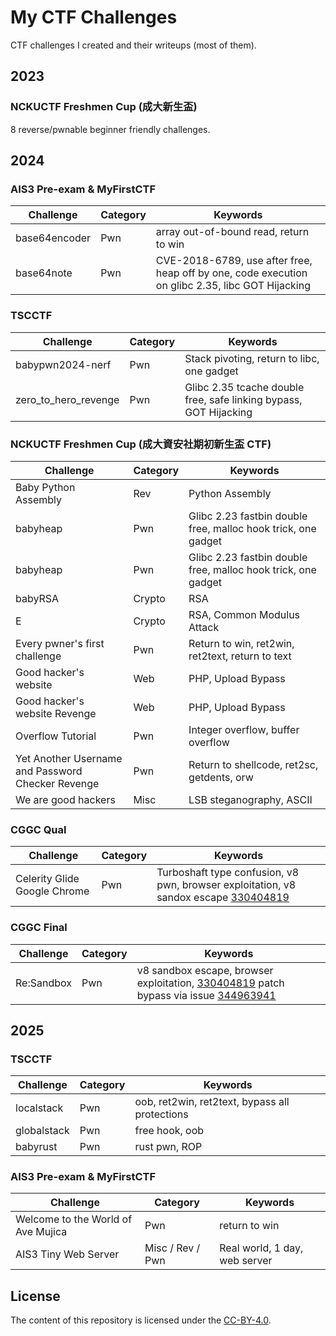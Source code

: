 # My CTF Challenges

CTF challenges I created and their writeups (most of them).

## 2023

### NCKUCTF Freshmen Cup (成大新生盃)

8 reverse/pwnable beginner friendly challenges.

## 2024

### AIS3 Pre-exam & MyFirstCTF

| Challenge     | Category | Keywords                                                                                         |
| ------------- | -------- | ------------------------------------------------------------------------------------------------ |
| base64encoder | Pwn      | array out-of-bound read, return to win                                                           |
| base64note    | Pwn      | CVE-2018-6789, use after free, heap off by one, code execution on glibc 2.35, libc GOT Hijacking |

### TSCCTF

| Challenge            | Category | Keywords                                                          |
| -------------------- | -------- | ----------------------------------------------------------------- |
| babypwn2024-nerf     | Pwn      | Stack pivoting, return to libc, one gadget                        |
| zero_to_hero_revenge | Pwn      | Glibc 2.35 tcache double free, safe linking bypass, GOT Hijacking |

### NCKUCTF Freshmen Cup (成大資安社期初新生盃 CTF)

| Challenge                                         | Category | Keywords                                                      |
| ------------------------------------------------- | -------- | ------------------------------------------------------------- |
| Baby Python Assembly                              | Rev      | Python Assembly                                               |
| babyheap                                          | Pwn      | Glibc 2.23 fastbin double free, malloc hook trick, one gadget |
| babyheap                                          | Pwn      | Glibc 2.23 fastbin double free, malloc hook trick, one gadget |
| babyRSA                                           | Crypto   | RSA                                                           |
| E                                                 | Crypto   | RSA, Common Modulus Attack                                    |
| Every pwner's first challenge                     | Pwn      | Return to win, ret2win, ret2text, return to text              |
| Good hacker's website                             | Web      | PHP, Upload Bypass                                            |
| Good hacker's website Revenge                     | Web      | PHP, Upload Bypass                                            |
| Overflow Tutorial                                 | Pwn      | Integer overflow, buffer overflow                             |
| Yet Another Username and Password Checker Revenge | Pwn      | Return to shellcode, ret2sc, getdents, orw                    |
| We are good hackers                               | Misc     | LSB steganography, ASCII                                      |

### CGGC Qual

| Challenge                    | Category | Keywords                                                                                                                            |
| ---------------------------- | -------- | ----------------------------------------------------------------------------------------------------------------------------------- |
| Celerity Glide Google Chrome | Pwn      | Turboshaft type confusion, v8 pwn, browser exploitation, v8 sandox escape [330404819](https://issues.chromium.org/issues/330404819) |

### CGGC Final

| Challenge  | Category | Keywords                                                                                                                                                                            |
| ---------- | -------- | ----------------------------------------------------------------------------------------------------------------------------------------------------------------------------------- |
| Re:Sandbox | Pwn      | v8 sandbox escape, browser exploitation, [330404819](https://issues.chromium.org/issues/330404819) patch bypass via issue [344963941](https://issues.chromium.org/issues/344963941) |

## 2025

### TSCCTF

| Challenge   | Category | Keywords                                       |
| ----------- | -------- | ---------------------------------------------- |
| localstack  | Pwn      | oob, ret2win, ret2text, bypass all protections |
| globalstack | Pwn      | free hook, oob                                 |
| babyrust    | Pwn      | rust pwn, ROP                                  |

### AIS3 Pre-exam & MyFirstCTF

| Challenge                          | Category         | Keywords                      |
| ---------------------------------- | ---------------- | ----------------------------- |
| Welcome to the World of Ave Mujica | Pwn              | return to win                 |
| AIS3 Tiny Web Server               | Misc / Rev / Pwn | Real world, 1 day, web server |

## License

The content of this repository is licensed under the [CC-BY-4.0](https://choosealicense.com/licenses/cc-by-sa-4.0/).
